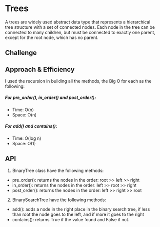 # Trees
<!-- Short summary or background information -->
A trees are widely used abstract data type that represents a hierarchical
tree structure with a set of connected nodes. Each node in the tree can be connected to
many children, but must be connected to exactly one parent, except for the root node, which has no parent.

## Challenge
<!-- Description of the challenge -->


## Approach & Efficiency
<!-- What approach did you take? Why? What is the Big O space/time for this approach? -->
I used the recursion in building all the methods, the Big O for each as the following:

##### For pre_order(), in_order() and post_order():

- Time: O(n)
- Space: O(n)
##### For add() and contains():

- Time: O(log n)
- Space: O(1)

## API
<!-- Description of each method publicly available in each of your trees -->
1. BinaryTree class have the following methods:

- pre_order(): returns the nodes in the order: root >> left >> right
- in_order(): returns the nodes in the order: left >> root >> right
- post_order(): returns the nodes in the order: left >> right >> root



2.  BinarySearchTree have the following methods:

- add(): adds a node in the right place in the binary search tree, if less than root the node goes to the left, and if more it goes to the right
- contains(): returns True if the value found and False if not.